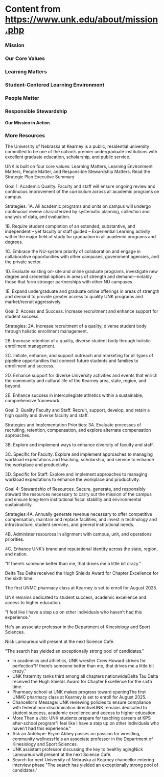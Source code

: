 # Content from https://www.unk.edu/about/mission.php

### Mission

### Our Core Values

### Learning Matters

### Student-Centered Learning Environment

### People Matter

### Responsible Stewardship

#### Our Mission in Action

### More Resources

The University of Nebraska at Kearney is a public, residential university committed to be one of the nation’s premier undergraduate institutions with excellent graduate education, scholarship, and public service.

UNK is built on four core values: Learning Matters, Learning Environment Matters, People Matter, and Responsible Stewardship Matters.
                 Read the Strategic Plan Executive Summary

Goal 1: Academic Quality. Faculty and staff will ensure ongoing review and continuous improvement of the curriculum across all academic programs on campus.

Strategies: 1A. All academic programs and units on campus will undergo continuous review characterized by systematic planning, collection and analysis of data, and evaluation.

1B. Require student completion of an extended, substantive, and independent – yet faculty or staff guided – Experiential Learning activity within the major field of study for graduation in all academic programs and degrees.

1C. Embrace the NU-system priority of collaboration and engage in collaborative opportunities with other campuses, government agencies, and the private sector.

1D. Evaluate existing on-site and online graduate programs, investigate new degree and credential options in areas of strength and demand—notably those that form stronger partnerships with other NU campuses

1E. Expand undergraduate and graduate online offerings in areas of strength and demand to provide greater access to quality UNK programs and market/recruit aggressively.

Goal 2: Access and Success. Increase recruitment and enhance support for student success.

Strategies: 2A. Increase recruitment of a quality, diverse student body through holistic enrollment management.

2B. Increase retention of a quality, diverse student body through holistic enrollment management.

2C. Initiate, enhance, and support outreach and marketing for all types of pipeline opportunities that connect future students and families to enrollment and success.

2D. Enhance support for diverse University activities and events that enrich the community and cultural life of the Kearney area, state, region, and beyond.

2E. Enhance success in intercollegiate athletics within a sustainable, comprehensive framework.

Goal 3: Quality Faculty and Staff. Recruit, support, develop, and retain a high quality and diverse faculty and staff.

Strategies and Implementation Priorities: 3A. Evaluate processes of recruiting, retention, compensation, and explore alternate compensation approaches.

3B. Explore and implement ways to enhance diversity of faculty and staff.

3C. Specific for Faculty: Explore and implement approaches to managing workload expectations and teaching, scholarship, and service to enhance the workplace and productivity.

3D. Specific for Staff: Explore and implement approaches to managing workload expectations to enhance the workplace and productivity.

Goal 4: Stewardship of Resources. Secure, generate, and responsibly steward the resources necessary to carry out the mission of the campus and ensure long-term institutional fiscal stability and environmental sustainability.

Strategies:4A. Annually generate revenue necessary to offer competitive compensation, maintain and replace facilities, and invest in technology and infrastructure, student services, and general institutional needs.

4B. Administer resources in alignment with campus, unit, and operations priorities.

4C. Enhance UNK’s brand and reputational identity across the state, region, and nation.

"If there’s someone better than me, that drives me a little bit crazy."

Delta Tau Delta received the Hugh Shields Award for Chapter Excellence for the sixth time.

The first UNMC pharmacy class at Kearney is set to enroll for August 2025.

UNK remains dedicated to student success, academic excellence and access to higher education.

"I feel like I have a step up on other individuals who haven’t had this experience."

He's an associate professor in the Department of Kinesiology and Sport Sciences.

Nick Lamoureux will present at the next Science Café.

"The search has yielded an exceptionally strong pool of candidates."

- In academics and athletics, UNK wrestler Crew Howard strives for perfection"If there’s someone better than me, that drives me a little bit crazy."
- UNK fraternity ranks third among all chapters nationwideDelta Tau Delta received the Hugh Shields Award for Chapter Excellence for the sixth time.
- Pharmacy school at UNK makes progress toward openingThe first UNMC pharmacy class at Kearney is set to enroll for August 2025.
- Chancellor’s Message: UNK reviewing policies to ensure compliance with federal non-discrimination directiveUNK remains dedicated to student success, academic excellence and access to higher education.
- More Than a Job: UNK students prepare for teaching careers at KPS after-school program"I feel like I have a step up on other individuals who haven’t had this experience."
- Ask an Antelope: Bryce Abbey passes on passion for wrestling, community wellnessHe's an associate professor in the Department of Kinesiology and Sport Sciences.
- UNK assistant professor discussing the key to healthy agingNick Lamoureux will present at the next Science Café.
- Search for next University of Nebraska at Kearney chancellor entering interview phase "The search has yielded an exceptionally strong pool of candidates."

